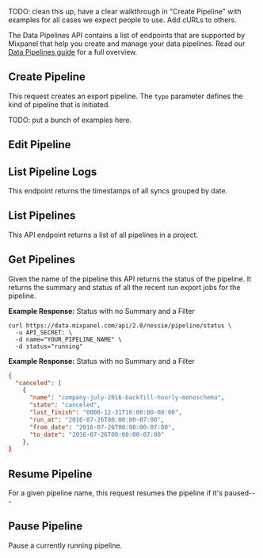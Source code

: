 TODO: clean this up, have a clear walkthrough in "Create Pipeline" with examples for all cases we expect people to use. Add cURLs to others.

The Data Pipelines API contains a list of endpoints that are supported by Mixpanel that help you create and manage your data pipelines. Read our [Data Pipelines guide](/docs/other-bits/data-pipelines) for a full overview.


## Create Pipeline
This request creates an export pipeline. The `type` parameter defines the kind of pipeline that is initiated.

TODO: put a bunch of examples here.

## Edit Pipeline


## List Pipeline Logs
This endpoint returns the timestamps of all syncs grouped by date.


## List Pipelines
This API endpoint returns a list of all pipelines in a project.

## Get Pipelines
Given the name of the pipeline this API returns the status of the
pipeline. It returns the summary and status of all the recent run export
jobs for the pipeline.


**Example Response:** Status with no Summary and a Filter

```curl
curl https://data.mixpanel.com/api/2.0/nessie/pipeline/status \
  -u API_SECRET: \
  -d name="YOUR_PIPELINE_NAME" \
  -d status="running"
```

**Example Response:** Status with no Summary and a Filter

```json
{
  "canceled": [
    {
      "name": "company-july-2016-backfill-hourly-monoschema",
      "state": "canceled",
      "last_finish": "0000-12-31T16:00:00-08:00",
      "run_at": "2016-07-26T00:00:00-07:00",
      "from_date": "2016-07-26T00:00:00-07:00",
      "to_date": "2016-07-26T00:00:00-07:00"
    },
}
```

## Resume Pipeline
For a given pipeline name, this request resumes the pipeline if it's paused---

## Pause Pipeline
Pause a currently running pipeline.
